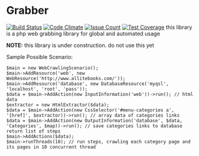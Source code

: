 # Grabber
[![Build Status](https://travis-ci.org/IVIR3zaM/Grabber.svg?branch=master)](https://travis-ci.org/IVIR3zaM/Grabber) [![Code Climate](https://codeclimate.com/github/IVIR3zaM/Grabber/badges/gpa.svg)](https://codeclimate.com/github/IVIR3zaM/Grabber) [![Issue Count](https://codeclimate.com/github/IVIR3zaM/Grabber/badges/issue_count.svg)](https://codeclimate.com/github/IVIR3zaM/Grabber) [![Test Coverage](https://codeclimate.com/github/IVIR3zaM/Grabber/badges/coverage.svg)](https://codeclimate.com/github/IVIR3zaM/Grabber/coverage)
this library is a php web grabbing library for global and automated usage

**NOTE:** this library is under construction. do not use this yet


Sample Possible Scenario:

```phpil
$main = new WebCrawlingScenario();
$main->AddResource('web', new WebResource('http://www.allitebooks.com/'));
$main->AddResource('database', new DatabaseResource('myqsl', 'localhost', 'root', 'pass'));
$data = $main->AddAction(new InputInformation('web'))->run(); // html data
$extractor = new HtmlExtractor($data);
$data = $main->AddAction(new CssSelector('#menu-categories a', '[href]', $extractor))->run(); // array data of categories links
$data = $main->AddAction(new OutputInformation('database', $data, 'Categories', $map))->run(); // save categories links to database return list of steps
$main->AddActions($data);
$main->runThreads(10); // run steps, crawling each category page and its pages in 10 concurrent thread
```

